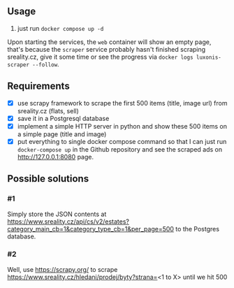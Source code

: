 ## Usage
1. just run `docker compose up -d`

Upon starting the services, the `web` container will show an empty page, that's because the `scraper` service probably hasn't finished scraping sreality.cz, give it some time or see the progress via `docker logs luxonis-scraper --follow`.

## Requirements
- [x] use scrapy framework to scrape the first 500 items (title, image url) from sreality.cz (flats, sell)
- [x] save it in a Postgresql database
- [x] implement a simple HTTP server in python and show these 500 items on a simple page (title and image)
- [x] put everything to single docker compose command so that I can just run `docker-compose up` in the Github repository and see the scraped ads on http://127.0.0.1:8080 page.

## Possible solutions
### #1
Simply store the JSON contents at https://www.sreality.cz/api/cs/v2/estates?category_main_cb=1&category_type_cb=1&per_page=500 to the Postgres database.

### #2
Well, use https://scrapy.org/ to scrape https://www.sreality.cz/hledani/prodej/byty?strana=<1 to X> until we hit 500